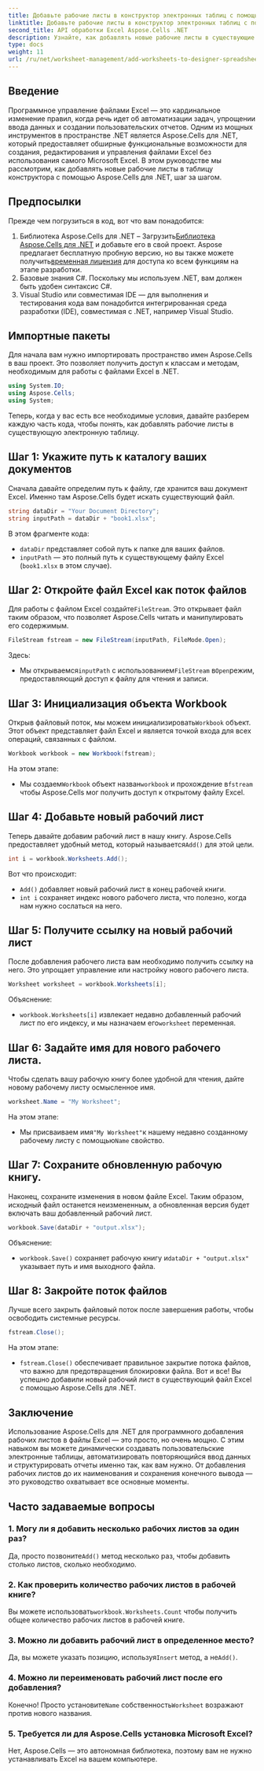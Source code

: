 ```yaml
---
title: Добавьте рабочие листы в конструктор электронных таблиц с помощью Aspose.Cells
linktitle: Добавьте рабочие листы в конструктор электронных таблиц с помощью Aspose.Cells
second_title: API обработки Excel Aspose.Cells .NET
description: Узнайте, как добавлять новые рабочие листы в существующие файлы Excel с помощью Aspose.Cells для .NET. Пошаговое руководство с примерами, часто задаваемыми вопросами и многим другим для упрощения задач по кодированию.
type: docs
weight: 11
url: /ru/net/worksheet-management/add-worksheets-to-designer-spreadsheet/
---
```

## Введение
Программное управление файлами Excel — это кардинальное изменение правил, когда речь идет об автоматизации задач, упрощении ввода данных и создании пользовательских отчетов. Одним из мощных инструментов в пространстве .NET является Aspose.Cells для .NET, который предоставляет обширные функциональные возможности для создания, редактирования и управления файлами Excel без использования самого Microsoft Excel. В этом руководстве мы рассмотрим, как добавлять новые рабочие листы в таблицу конструктора с помощью Aspose.Cells для .NET, шаг за шагом.
## Предпосылки
Прежде чем погрузиться в код, вот что вам понадобится:
1.  Библиотека Aspose.Cells для .NET – Загрузить[Библиотека Aspose.Cells для .NET](https://releases.aspose.com/cells/net/) и добавьте его в свой проект. Aspose предлагает бесплатную пробную версию, но вы также можете получить[временная лицензия](https://purchase.aspose.com/temporary-license/) для доступа ко всем функциям на этапе разработки.
2. Базовые знания C#. Поскольку мы используем .NET, вам должен быть удобен синтаксис C#.
3. Visual Studio или совместимая IDE — для выполнения и тестирования кода вам понадобится интегрированная среда разработки (IDE), совместимая с .NET, например Visual Studio.
## Импортные пакеты
Для начала вам нужно импортировать пространство имен Aspose.Cells в ваш проект. Это позволяет получить доступ к классам и методам, необходимым для работы с файлами Excel в .NET.
```csharp
using System.IO;
using Aspose.Cells;
using System;
```
Теперь, когда у вас есть все необходимые условия, давайте разберем каждую часть кода, чтобы понять, как добавлять рабочие листы в существующую электронную таблицу.
## Шаг 1: Укажите путь к каталогу ваших документов
Сначала давайте определим путь к файлу, где хранится ваш документ Excel. Именно там Aspose.Cells будет искать существующий файл.
```csharp
string dataDir = "Your Document Directory";
string inputPath = dataDir + "book1.xlsx";
```
В этом фрагменте кода:
- `dataDir` представляет собой путь к папке для ваших файлов.
- `inputPath` — это полный путь к существующему файлу Excel (`book1.xlsx` в этом случае).
## Шаг 2: Откройте файл Excel как поток файлов
 Для работы с файлом Excel создайте`FileStream`. Это открывает файл таким образом, что позволяет Aspose.Cells читать и манипулировать его содержимым.
```csharp
FileStream fstream = new FileStream(inputPath, FileMode.Open);
```
Здесь:
-  Мы открываемся`inputPath` с использованием`FileStream` в`Open`режим, предоставляющий доступ к файлу для чтения и записи.
## Шаг 3: Инициализация объекта Workbook
 Открыв файловый поток, мы можем инициализировать`Workbook` объект. Этот объект представляет файл Excel и является точкой входа для всех операций, связанных с файлом.
```csharp
Workbook workbook = new Workbook(fstream);
```
На этом этапе:
-  Мы создаем`Workbook` объект назван`workbook` и прохождение в`fstream` чтобы Aspose.Cells мог получить доступ к открытому файлу Excel.
## Шаг 4: Добавьте новый рабочий лист
 Теперь давайте добавим рабочий лист в нашу книгу. Aspose.Cells предоставляет удобный метод, который называется`Add()` для этой цели.
```csharp
int i = workbook.Worksheets.Add();
```
Вот что происходит:
- `Add()` добавляет новый рабочий лист в конец рабочей книги.
- `int i` сохраняет индекс нового рабочего листа, что полезно, когда нам нужно сослаться на него.
## Шаг 5: Получите ссылку на новый рабочий лист
После добавления рабочего листа вам необходимо получить ссылку на него. Это упрощает управление или настройку нового рабочего листа.
```csharp
Worksheet worksheet = workbook.Worksheets[i];
```
Объяснение:
- `workbook.Worksheets[i]` извлекает недавно добавленный рабочий лист по его индексу, и мы назначаем его`worksheet` переменная.
## Шаг 6: Задайте имя для нового рабочего листа.
Чтобы сделать вашу рабочую книгу более удобной для чтения, дайте новому рабочему листу осмысленное имя.
```csharp
worksheet.Name = "My Worksheet";
```
На этом этапе:
-  Мы присваиваем имя`"My Worksheet"`к нашему недавно созданному рабочему листу с помощью`Name` свойство.
## Шаг 7: Сохраните обновленную рабочую книгу.
Наконец, сохраните изменения в новом файле Excel. Таким образом, исходный файл останется неизмененным, а обновленная версия будет включать ваш добавленный рабочий лист.
```csharp
workbook.Save(dataDir + "output.xlsx");
```
Объяснение:
- `workbook.Save()` сохраняет рабочую книгу и`dataDir + "output.xlsx"` указывает путь и имя выходного файла.
## Шаг 8: Закройте поток файлов
Лучше всего закрыть файловый поток после завершения работы, чтобы освободить системные ресурсы.
```csharp
fstream.Close();
```
На этом этапе:
- `fstream.Close()` обеспечивает правильное закрытие потока файлов, что важно для предотвращения блокировки файла.
Вот и все! Вы успешно добавили новый рабочий лист в существующий файл Excel с помощью Aspose.Cells для .NET.
## Заключение
Использование Aspose.Cells для .NET для программного добавления рабочих листов в файлы Excel — это просто, но очень мощно. С этим навыком вы можете динамически создавать пользовательские электронные таблицы, автоматизировать повторяющийся ввод данных и структурировать отчеты именно так, как вам нужно. От добавления рабочих листов до их наименования и сохранения конечного вывода — это руководство охватывает все основные моменты.
## Часто задаваемые вопросы
### 1. Могу ли я добавить несколько рабочих листов за один раз?
 Да, просто позвоните`Add()` метод несколько раз, чтобы добавить столько листов, сколько необходимо.
### 2. Как проверить количество рабочих листов в рабочей книге?
 Вы можете использовать`workbook.Worksheets.Count` чтобы получить общее количество рабочих листов в рабочей книге.
### 3. Можно ли добавить рабочий лист в определенное место?
 Да, вы можете указать позицию, используя`Insert` метод, а не`Add()`.
### 4. Можно ли переименовать рабочий лист после его добавления?
 Конечно! Просто установите`Name` собственность`Worksheet` возражают против нового названия.
### 5. Требуется ли для Aspose.Cells установка Microsoft Excel?
Нет, Aspose.Cells — это автономная библиотека, поэтому вам не нужно устанавливать Excel на вашем компьютере.

